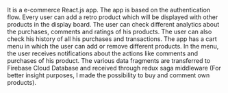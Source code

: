 It is a e-commerce React.js app. The app is based on the authentication flow. Every user can add a retro product which will be displayed with other products in the display board. The user can check different analytics about the purchases, comments and ratings of his products. The user can also check his history of all his purchases and transactions. The app has a cart menu in which the user can add or remove different products. In the menu, the user receives notifications about the actions like comments and purchases of his product. The various data fragments are transferred to Firebase Cloud Database and received through  redux saga middleware (For better insight purposes, I made the possibility to buy and comment own products). 
